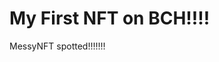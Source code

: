 # My First NFT on BCH!!!!
MessyNFT spotted!!!!!!!
                                                                                                                                                                                                  